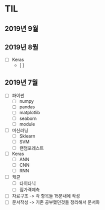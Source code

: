 # TIL



## 2019년 9월





## 2019년 8월

- [ ] Keras
  - [ ] 



## 2019년 7월

- [ ] 파이썬
  - [ ] numpy 
  - [ ] pandas
  - [ ] matplotlib
  - [ ] seaborn
  - [ ] module
- [ ] 머신러닝
  - [ ] Sklearn
  - [ ] SVM
  - [ ] 랜덤포레스트
- [ ] Keras
  - [ ] ANN
  - [ ] CNN
  - [ ] RNN 
- [ ] 캐클 
  - [ ] 타이타닉
  - [ ] 집가격예측
- [ ] 자료구조 -> 각 항목들 15분내에 작성
- [ ] 문서작성 -> 기존 공부했던것들 정리해서 문서화